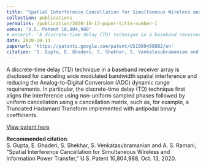 ```yaml
---
title: "Spatial Interference Cancellation for Simultaneous Wireless and Information Power Transfer"
collection: publications
permalink: /publication/2020-10-13-paper-title-number-1
venue: 'U.S. Patent 10,804,988'
# excerpt: 'A discrete-time delay (TD) technique in a baseband receiver array is disclosed for canceling wide modulated bandwidth spatial interference and reducing the Analog-to-Digital Conversion (ADC) dynamic range requirements. In particular, the discrete-time delay (TD) technique first aligns the interference using non-uniform sampled phases followed by uniform cancellation using a cancellation matrix, such as, for example, a Truncated Hadamard Transform implemented with antipodal binary coefficients.'
date: 2020-10-13
paperurl: 'https://patents.google.com/patent/US10804988B2/en'
citation: 'S. Gupta, E. Ghaderi, S. Shekhar, S. Venkatasubramanian and A. S. Ramani. (2020). &quot;Spatial Interference Cancellation for Simultaneous Wireless and Information Power Transfer.&quot; <i>U.S. Patent 10,804,988</i>.'
---
```

A discrete-time delay (TD) technique in a baseband receiver array is disclosed for canceling wide modulated bandwidth spatial interference and reducing the Analog-to-Digital Conversion (ADC) dynamic range requirements. In particular, the discrete-time delay (TD) technique first aligns the interference using non-uniform sampled phases followed by uniform cancellation using a cancellation matrix, such as, for example, a Truncated Hadamard Transform implemented with antipodal binary coefficients.

[View patent here](https://patents.google.com/patent/US3005282A/en)

**Recommended citation**: <br>
S. Gupta, E. Ghaderi, S. Shekhar, S. Venkatasubramanian and A. S. Ramani, "Spatial Interference Cancellation for Simultaneous Wireless and Information Power Transfer," U.S. Patent 10,804,988, Oct. 13, 2020.
